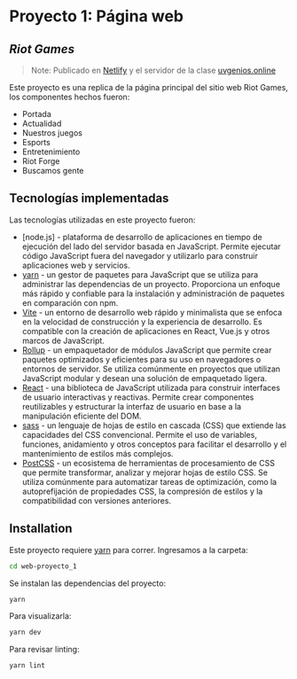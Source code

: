 # Proyecto 1: Página web
## _Riot Games_

> Note: Publicado en [Netlify][netlify] y el servidor de la clase [uvgenios.online][server-clase]

Este proyecto es una replica de la página principal del sitio web Riot Games, los componentes hechos fueron:
- Portada
- Actualidad
- Nuestros juegos
- Esports
- Entretenimiento
- Riot Forge
- Buscamos gente

## Tecnologías implementadas

Las tecnologías utilizadas en este proyecto fueron:
- [node.js] - plataforma de desarrollo de aplicaciones en tiempo de ejecución del lado del servidor basada en JavaScript. Permite ejecutar código JavaScript fuera del navegador y utilizarlo para construir aplicaciones web y servicios.
- [yarn] - un gestor de paquetes para JavaScript que se utiliza para administrar las dependencias de un proyecto. Proporciona un enfoque más rápido y confiable para la instalación y administración de paquetes en comparación con npm.
- [Vite] - un entorno de desarrollo web rápido y minimalista que se enfoca en la velocidad de construcción y la experiencia de desarrollo. Es compatible con la creación de aplicaciones en React, Vue.js y otros marcos de JavaScript.
- [Rollup] - un empaquetador de módulos JavaScript que permite crear paquetes optimizados y eficientes para su uso en navegadores o entornos de servidor. Se utiliza comúnmente en proyectos que utilizan JavaScript modular y desean una solución de empaquetado ligera.
- [React] - una biblioteca de JavaScript utilizada para construir interfaces de usuario interactivas y reactivas. Permite crear componentes reutilizables y estructurar la interfaz de usuario en base a la manipulación eficiente del DOM.
- [sass] - un lenguaje de hojas de estilo en cascada (CSS) que extiende las capacidades del CSS convencional. Permite el uso de variables, funciones, anidamiento y otros conceptos para facilitar el desarrollo y el mantenimiento de estilos más complejos.
- [PostCSS] - un ecosistema de herramientas de procesamiento de CSS que permite transformar, analizar y mejorar hojas de estilo CSS. Se utiliza comúnmente para automatizar tareas de optimización, como la autoprefijación de propiedades CSS, la compresión de estilos y la compatibilidad con versiones anteriores.

## Installation

Este proyecto requiere [yarn] para correr.
Ingresamos a la carpeta:
```sh
cd web-proyecto_1
```
Se instalan las dependencias del proyecto:
```sh
yarn
```
Para visualizarla:
```sh
yarn dev
```
Para revisar linting:
```sh
yarn lint
```

[netlify]: <https://silly-kitsune-5fbf17.netlify.app>
[server-clase]: <https://uvgenios.online/21016/dist-proyecto-1/>
[Vite]: <https://vitejs.dev>
[React]: <https://es.react.dev>
[Rollup]: <https://rollupjs.org>
[yarn]: <https://yarnpkg.com>
[sass]: <https://sass-lang.com>
[PostCSS]: <https://postcss.org>

